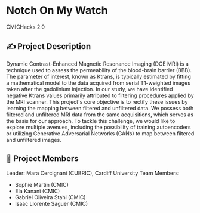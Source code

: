 # Notch On My Watch
CMICHacks 2.0

## ✍ Project Description 
Dynamic Contrast-Enhanced Magnetic Resonance Imaging (DCE MRI) is a technique used to assess the permeability of the blood-brain barrier (BBB). The parameter of interest, known as Ktrans, is typically estimated by fitting a mathematical model to the data acquired from serial T1-weighted images taken after the gadolinium injection. In our study, we have identified negative Ktrans values primarily attributed to filtering procedures applied by the MRI scanner. This project's core objective is to rectify these issues by learning the mapping between filtered and unfiltered data. We possess both filtered and unfiltered MRI data from the same acquisitions, which serves as the basis for our approach. To tackle this challenge, we would like to explore multiple avenues, including the possibility of training autoencoders or utilizing Generative Adversarial Networks (GANs) to map between filtered and unfiltered images.

## 👥 Project Members
Leader: Mara Cercignani	(CUBRIC), Cardiff University
Team Members:
  * Sophie Martin (CMIC)
  * Ela Kanani (CMIC)
  * Gabriel Oliveira Stahl (CMIC)
  * Isaac Llorente Saguer (CMIC)

